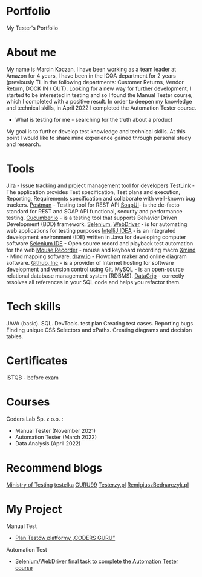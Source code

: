 # Portfolio
My Tester's Portfolio

# About me

My name is Marcin Koczan, I have been working as a team leader at Amazon for 4 years, I have been in the ICQA department for 2 years (previously TL in the following departments: Customer Returns, Vendor Return, DOCK IN / OUT). Looking for a new way for further development, I started to be interested in testing and so I found the Manual Tester course, which I completed with a positive result. In order to deepen my knowledge and technical skills, in April 2022 I completed the Automation Tester course.

* What is testing for me - searching for the truth about a product

My goal is to further develop test knowledge and technical skills. At this point I would like to share mine
experience gained through personal study and research.

# Tools

[Jira](https://www.atlassian.com/pl/software/jira) - Issue tracking and project management tool for developers
[TestLink](https://www.testlink.org/) - The application provides Test specification, Test plans and execution, Reporting, Requirements specification and collaborate with well-known bug trackers.
[Postman](https://www.postman.com/) - Testing tool for REST API
[SoapUI](https://sourceforge.net/projects/soapui/)-  is the de-facto standard for REST and SOAP API functional, security and performance testing.
[Cucumber.io](https://cucumber.io/) - is a testing tool that supports Behavior Driven Development (BDD) framework.
[Selenium](https://www.selenium.dev/), [WebDriver](https://www.selenium.dev/documentation/webdriver/) - is for automating web applications for testing purposes
[IntelliJ IDEA](https://www.selenium.dev/documentation/webdriver/) - is an integrated development environment (IDE) written in Java for developing computer software
[Selenium IDE](https://www.selenium.dev/selenium-ide/) - Open source record and playback test automation for the web
[Mouse Recorder](https://www.mouserecorder.com/download.php) - mouse and keyboard recording macro
[Xmind](https://www.xmind.net/) - Mind mapping software.
[draw.io](https://app.diagrams.net/) - Flowchart maker and online diagram software.
[Github, Inc](https://github.com/) -  is a provider of Internet hosting for software development and version control using Git.
[MySQL](https://www.mysql.com/) - is an open-source relational database management system (RDBMS).
[DataGrip](https://www.jetbrains.com/datagrip/) -  correctly resolves all references in your SQL code and helps you refactor them.

# Tech skills

JAVA (basic).
SQL.
DevTools.
test plan
Creating test cases.
Reporting bugs.
Finding unique CSS Selectors and xPaths.
Creating diagrams and decision tables.

# Certificates

ISTQB - before exam

# Courses

Coders Lab Sp. z o.o. : 
 * Manual Tester (November 2021)
 * Automation Tester (March 2022)
 * Data Analysis (April 2022)

# Recommend blogs

[Ministry of Testing](https://www.ministryoftesting.com/)
[testelka](https://testelka.pl/blog/)
[GURU99](https://www.guru99.com/blog)
[Testerzy.pl](https://testerzy.pl/)
[RemigiuszBednarczyk.pl](https://remigiuszbednarczyk.pl/)

# My Project

Manual Test
  * [Plan Testów platformy „CODERS GURU”](https://drive.google.com/file/d/1plxk8FvVe9PCWli0qhynWh3lCUEmwBe7/view?usp=sharing)

Automation Test
  * [Selenium/WebDriver final task to complete the Automation Tester course](https://github.com/mskoczan/SeleniumCourse_FinalTask)
